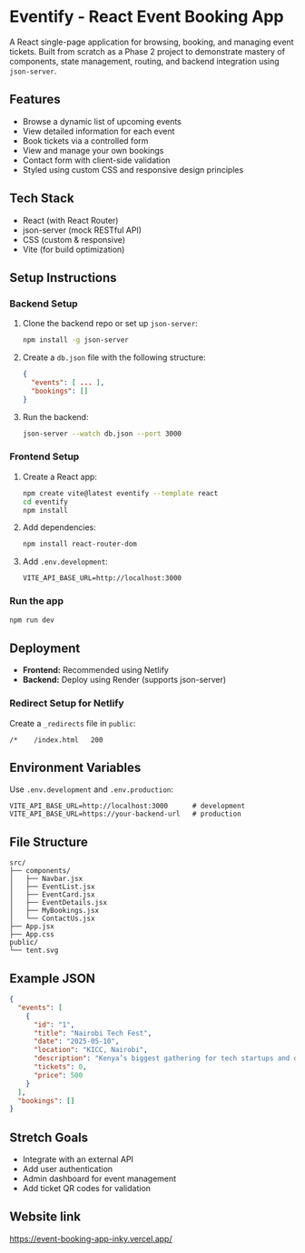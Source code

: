 # Eventify - React Event Booking App

A React single-page application for browsing, booking, and managing event tickets. Built from scratch as a Phase 2 project to demonstrate mastery of components, state management, routing, and backend integration using `json-server`.

## Features

- Browse a dynamic list of upcoming events
- View detailed information for each event
- Book tickets via a controlled form
- View and manage your own bookings
- Contact form with client-side validation
- Styled using custom CSS and responsive design principles

## Tech Stack

- React (with React Router)
- json-server (mock RESTful API)
- CSS (custom & responsive)
- Vite (for build optimization)

## Setup Instructions

### Backend Setup

1. Clone the backend repo or set up `json-server`:
   ```bash
   npm install -g json-server
   ```
2. Create a `db.json` file with the following structure:
   ```json
   {
     "events": [ ... ],
     "bookings": []
   }
   ```
3. Run the backend:
   ```bash
   json-server --watch db.json --port 3000
   ```

### Frontend Setup

1. Create a React app:
   ```bash
   npm create vite@latest eventify --template react
   cd eventify
   npm install
   ```
2. Add dependencies:
   ```bash
   npm install react-router-dom
   ```
3. Add `.env.development`:
   ```
   VITE_API_BASE_URL=http://localhost:3000
   ```

### Run the app
```bash
npm run dev
```

## Deployment

- **Frontend:** Recommended using Netlify
- **Backend:** Deploy using Render (supports json-server)

### Redirect Setup for Netlify

Create a `_redirects` file in `public`:
```
/*    /index.html   200
```

## Environment Variables

Use `.env.development` and `.env.production`:
```env
VITE_API_BASE_URL=http://localhost:3000      # development
VITE_API_BASE_URL=https://your-backend-url   # production
```

## File Structure

```
src/
├── components/
│   ├── Navbar.jsx
│   ├── EventList.jsx
│   ├── EventCard.jsx
│   ├── EventDetails.jsx
│   ├── MyBookings.jsx
│   └── ContactUs.jsx
├── App.jsx
├── App.css
public/
└── tent.svg
```

## Example JSON

```json
{
  "events": [
    {
      "id": "1",
      "title": "Nairobi Tech Fest",
      "date": "2025-05-10",
      "location": "KICC, Nairobi",
      "description": "Kenya’s biggest gathering for tech startups and developers.",
      "tickets": 0,
      "price": 500
    }
  ],
  "bookings": []
}
```

## Stretch Goals

- Integrate with an external API
- Add user authentication
- Admin dashboard for event management
- Add ticket QR codes for validation

## Website link

https://event-booking-app-inky.vercel.app/
